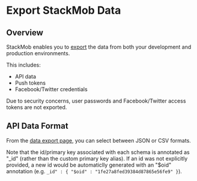 Export StackMob Data
=====================================

## Overview

StackMob enables you to [export](https://dashboard.stackmob.com/data/export) the data from both your development and production environments.

This includes:

* API data 
* Push tokens
* Facebook/Twitter credentials

Due to security concerns, user passwords and Facebook/Twitter access tokens are not exported.

## API Data Format

From the [data export page](https://dashboard.stackmob.com/data/export), you can select between JSON or CSV formats.

Note that the id/primary key associated with each schema is annotated as "_id" (rather than the custom primary key alias). If an id was not explicitly provided, a new id would be automaticlly generated with an "$oid" annotation (e.g. `_id" : { "$oid" : "1fe27a8fed39384d87865e56fe9" }`).  
